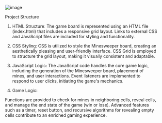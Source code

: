 ![image](https://github.com/Karan9927/Team-2-Projects/assets/128497156/06d83bc7-9e2b-4fa2-9558-30da206cceeb)

Project Structure

1. HTML Structure:
The game board is represented using an HTML file (index.html) that includes a responsive grid layout.
Links to external CSS and JavaScript files are included for styling and functionality.


2. CSS Styling:
CSS is utilized to style the Minesweeper board, creating an aesthetically pleasing and user-friendly interface.
CSS Grid is employed to structure the grid layout, making it visually consistent and adaptable.

3. JavaScript Logic:
The JavaScript code handles the core game logic, including the generation of the Minesweeper board, placement of mines, and user interactions.
Event listeners are implemented to respond to user clicks, initiating the game's mechanics.
4. Game Logic:

Functions are provided to check for mines in neighboring cells, reveal cells, and manage the end state of the game (win or lose).
Advanced features such as a timer, reset button, and recursive algorithms for revealing empty cells contribute to an enriched gaming experience.
